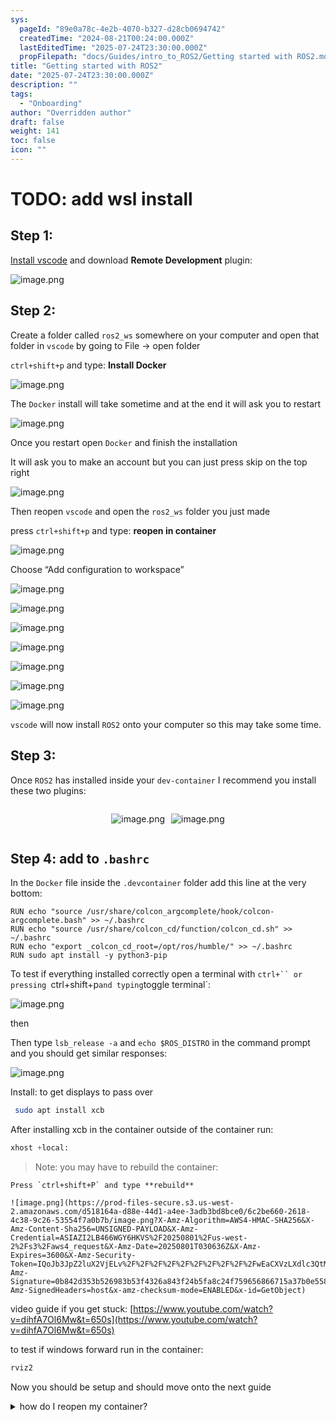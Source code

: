 ```yaml
---
sys:
  pageId: "89e0a78c-4e2b-4070-b327-d28cb0694742"
  createdTime: "2024-08-21T00:24:00.000Z"
  lastEditedTime: "2025-07-24T23:30:00.000Z"
  propFilepath: "docs/Guides/intro_to_ROS2/Getting started with ROS2.md"
title: "Getting started with ROS2"
date: "2025-07-24T23:30:00.000Z"
description: ""
tags:
  - "Onboarding"
author: "Overridden author"
draft: false
weight: 141
toc: false
icon: ""
---
```


# TODO: add wsl install

## Step 1:

[Install vscode](https://code.visualstudio.com/download) and download **Remote Development** plugin:

![image.png](https://prod-files-secure.s3.us-west-2.amazonaws.com/d518164a-d88e-44d1-a4ee-3adb3bd8bce0/efb52993-1881-4a40-b95e-6f020334f022/image.png?X-Amz-Algorithm=AWS4-HMAC-SHA256&X-Amz-Content-Sha256=UNSIGNED-PAYLOAD&X-Amz-Credential=ASIAZI2LB4665YTFCYTK%2F20250801%2Fus-west-2%2Fs3%2Faws4_request&X-Amz-Date=20250801T030626Z&X-Amz-Expires=3600&X-Amz-Security-Token=IQoJb3JpZ2luX2VjELv%2F%2F%2F%2F%2F%2F%2F%2F%2F%2FwEaCXVzLXdlc3QtMiJHMEUCIEqXfr2MfOkQgJwnBSPLjpaik7aG6WPFDcFH9nR1VVnRAiEAjzWN%2FIJWlhZ6808psI4oEXkBdtlHoTQflV9N0yEEQAwqiAQI4%2F%2F%2F%2F%2F%2F%2F%2F%2F%2F%2FARAAGgw2Mzc0MjMxODM4MDUiDIWs14hlqSHEwkRm2yrcA11F5IHYnx1%2F6iwB%2Fq%2F8LZ%2BcT1unlMPYH1QJnmV3wvfKOZZqh7z5g9TfMUnDELzD3HHFwBHKCYUXr%2FYvaDSb70HYKGVsbPeGbiJPtqBvseRXwpynFzHcDF3RpSt1rRikGFrWI%2FwOfCdH2NpoYGj4yiBJ2XHwqJCoDrwWb3gqWrnFluD%2F8tpPS9P0vy6mCjnWJ56LBDJtkrxWPNK50ygSb9EQj5iV8E5PI7Lh%2FY1xzAUDfAL3GNOqTTHyBkueamNcI4nPQCxlbyr0aRCSVIszVd5Tkm5QhRJ9ttPz8R7LeYXZ67VM%2BAT9aQpXb1ZIXyokTF79BBoYvE45eQwN%2BuH%2BPH%2BAaPQH3iD5%2F%2FRr8Ikc0OpKK9C8gZiD2z72qSfQ%2BXENkCCjWELjGGv%2FdReqeb%2Fwj6Om%2FK4GXOiQd07Gl2CHlsAEsH4RtCtIjMYZhJ%2FRKYo2iM26DNdDqsgireYAtdPKNnp9eJlSyedZjs5rfi%2BIniSDQFq7eAyfm1cJIU6O4Oj2PPhFChBS71NLtVBGCPUhELBaf7LJbYCTDyjnqhU6YCFAlsuRPh%2FX6rhKY7eY4FWvBAWPP%2FQFrZX4KgtnzXAmghsut3jpX%2BN0QqokbPoh2Ws3%2BnkO7JsyDJvmixoEMM%2FLsMQGOqUBVym9N9MmfhyRydXBj8t%2FrMxC3NqooWgFjyfnrDinLYtXify1gNS9OpYjrC5tHLaOVebjMH%2Fa8KuI5UveO2PrC7ZQngDWgT7Y8cQZRJyYwjO5AQYk7N2htzGDF35j0U6SeJu%2FjXFU727k3J99PIrEYCiAEp9ZdLcSTNH7BAFRjTE4eQFGHeAZ43Uu61B%2FYd%2BlahwSCHTlhZk%2F5MpPa%2F6UbxAUH2uD&X-Amz-Signature=eb04c6b4851cdded501fe6aba8e812ddda86ba31e911c99d2bdcf4790a581fcc&X-Amz-SignedHeaders=host&x-amz-checksum-mode=ENABLED&x-id=GetObject)

## Step 2:

Create a folder called `ros2_ws` somewhere on your computer and open that folder in `vscode` by going to File → open folder 

`ctrl+shift+p` and type: **Install Docker**

![image.png](https://prod-files-secure.s3.us-west-2.amazonaws.com/d518164a-d88e-44d1-a4ee-3adb3bd8bce0/2269dc0e-1cd5-47ff-bceb-c04ad9b2eab0/image.png?X-Amz-Algorithm=AWS4-HMAC-SHA256&X-Amz-Content-Sha256=UNSIGNED-PAYLOAD&X-Amz-Credential=ASIAZI2LB4665YTFCYTK%2F20250801%2Fus-west-2%2Fs3%2Faws4_request&X-Amz-Date=20250801T030626Z&X-Amz-Expires=3600&X-Amz-Security-Token=IQoJb3JpZ2luX2VjELv%2F%2F%2F%2F%2F%2F%2F%2F%2F%2FwEaCXVzLXdlc3QtMiJHMEUCIEqXfr2MfOkQgJwnBSPLjpaik7aG6WPFDcFH9nR1VVnRAiEAjzWN%2FIJWlhZ6808psI4oEXkBdtlHoTQflV9N0yEEQAwqiAQI4%2F%2F%2F%2F%2F%2F%2F%2F%2F%2F%2FARAAGgw2Mzc0MjMxODM4MDUiDIWs14hlqSHEwkRm2yrcA11F5IHYnx1%2F6iwB%2Fq%2F8LZ%2BcT1unlMPYH1QJnmV3wvfKOZZqh7z5g9TfMUnDELzD3HHFwBHKCYUXr%2FYvaDSb70HYKGVsbPeGbiJPtqBvseRXwpynFzHcDF3RpSt1rRikGFrWI%2FwOfCdH2NpoYGj4yiBJ2XHwqJCoDrwWb3gqWrnFluD%2F8tpPS9P0vy6mCjnWJ56LBDJtkrxWPNK50ygSb9EQj5iV8E5PI7Lh%2FY1xzAUDfAL3GNOqTTHyBkueamNcI4nPQCxlbyr0aRCSVIszVd5Tkm5QhRJ9ttPz8R7LeYXZ67VM%2BAT9aQpXb1ZIXyokTF79BBoYvE45eQwN%2BuH%2BPH%2BAaPQH3iD5%2F%2FRr8Ikc0OpKK9C8gZiD2z72qSfQ%2BXENkCCjWELjGGv%2FdReqeb%2Fwj6Om%2FK4GXOiQd07Gl2CHlsAEsH4RtCtIjMYZhJ%2FRKYo2iM26DNdDqsgireYAtdPKNnp9eJlSyedZjs5rfi%2BIniSDQFq7eAyfm1cJIU6O4Oj2PPhFChBS71NLtVBGCPUhELBaf7LJbYCTDyjnqhU6YCFAlsuRPh%2FX6rhKY7eY4FWvBAWPP%2FQFrZX4KgtnzXAmghsut3jpX%2BN0QqokbPoh2Ws3%2BnkO7JsyDJvmixoEMM%2FLsMQGOqUBVym9N9MmfhyRydXBj8t%2FrMxC3NqooWgFjyfnrDinLYtXify1gNS9OpYjrC5tHLaOVebjMH%2Fa8KuI5UveO2PrC7ZQngDWgT7Y8cQZRJyYwjO5AQYk7N2htzGDF35j0U6SeJu%2FjXFU727k3J99PIrEYCiAEp9ZdLcSTNH7BAFRjTE4eQFGHeAZ43Uu61B%2FYd%2BlahwSCHTlhZk%2F5MpPa%2F6UbxAUH2uD&X-Amz-Signature=a2e85134b92a73137c8e63bf859def3293756b93d0cec4add3576216d4e13bd6&X-Amz-SignedHeaders=host&x-amz-checksum-mode=ENABLED&x-id=GetObject)

The `Docker` install will take sometime and at the end it will ask you to restart

![image.png](https://prod-files-secure.s3.us-west-2.amazonaws.com/d518164a-d88e-44d1-a4ee-3adb3bd8bce0/ed233f78-be33-4b1f-b89c-9c346c0e961e/image.png?X-Amz-Algorithm=AWS4-HMAC-SHA256&X-Amz-Content-Sha256=UNSIGNED-PAYLOAD&X-Amz-Credential=ASIAZI2LB4665YTFCYTK%2F20250801%2Fus-west-2%2Fs3%2Faws4_request&X-Amz-Date=20250801T030626Z&X-Amz-Expires=3600&X-Amz-Security-Token=IQoJb3JpZ2luX2VjELv%2F%2F%2F%2F%2F%2F%2F%2F%2F%2FwEaCXVzLXdlc3QtMiJHMEUCIEqXfr2MfOkQgJwnBSPLjpaik7aG6WPFDcFH9nR1VVnRAiEAjzWN%2FIJWlhZ6808psI4oEXkBdtlHoTQflV9N0yEEQAwqiAQI4%2F%2F%2F%2F%2F%2F%2F%2F%2F%2F%2FARAAGgw2Mzc0MjMxODM4MDUiDIWs14hlqSHEwkRm2yrcA11F5IHYnx1%2F6iwB%2Fq%2F8LZ%2BcT1unlMPYH1QJnmV3wvfKOZZqh7z5g9TfMUnDELzD3HHFwBHKCYUXr%2FYvaDSb70HYKGVsbPeGbiJPtqBvseRXwpynFzHcDF3RpSt1rRikGFrWI%2FwOfCdH2NpoYGj4yiBJ2XHwqJCoDrwWb3gqWrnFluD%2F8tpPS9P0vy6mCjnWJ56LBDJtkrxWPNK50ygSb9EQj5iV8E5PI7Lh%2FY1xzAUDfAL3GNOqTTHyBkueamNcI4nPQCxlbyr0aRCSVIszVd5Tkm5QhRJ9ttPz8R7LeYXZ67VM%2BAT9aQpXb1ZIXyokTF79BBoYvE45eQwN%2BuH%2BPH%2BAaPQH3iD5%2F%2FRr8Ikc0OpKK9C8gZiD2z72qSfQ%2BXENkCCjWELjGGv%2FdReqeb%2Fwj6Om%2FK4GXOiQd07Gl2CHlsAEsH4RtCtIjMYZhJ%2FRKYo2iM26DNdDqsgireYAtdPKNnp9eJlSyedZjs5rfi%2BIniSDQFq7eAyfm1cJIU6O4Oj2PPhFChBS71NLtVBGCPUhELBaf7LJbYCTDyjnqhU6YCFAlsuRPh%2FX6rhKY7eY4FWvBAWPP%2FQFrZX4KgtnzXAmghsut3jpX%2BN0QqokbPoh2Ws3%2BnkO7JsyDJvmixoEMM%2FLsMQGOqUBVym9N9MmfhyRydXBj8t%2FrMxC3NqooWgFjyfnrDinLYtXify1gNS9OpYjrC5tHLaOVebjMH%2Fa8KuI5UveO2PrC7ZQngDWgT7Y8cQZRJyYwjO5AQYk7N2htzGDF35j0U6SeJu%2FjXFU727k3J99PIrEYCiAEp9ZdLcSTNH7BAFRjTE4eQFGHeAZ43Uu61B%2FYd%2BlahwSCHTlhZk%2F5MpPa%2F6UbxAUH2uD&X-Amz-Signature=377984e3cdffe2a23452f293bf0e7f4619268f7f653cb098b0b030be1d227e9f&X-Amz-SignedHeaders=host&x-amz-checksum-mode=ENABLED&x-id=GetObject)

Once you restart open `Docker` and finish the installation

It will ask you to make an account but you can just press skip on the top right

![image.png](https://prod-files-secure.s3.us-west-2.amazonaws.com/d518164a-d88e-44d1-a4ee-3adb3bd8bce0/21010ad9-1659-4fd9-9f59-9932a09b2a3d/image.png?X-Amz-Algorithm=AWS4-HMAC-SHA256&X-Amz-Content-Sha256=UNSIGNED-PAYLOAD&X-Amz-Credential=ASIAZI2LB4665YTFCYTK%2F20250801%2Fus-west-2%2Fs3%2Faws4_request&X-Amz-Date=20250801T030626Z&X-Amz-Expires=3600&X-Amz-Security-Token=IQoJb3JpZ2luX2VjELv%2F%2F%2F%2F%2F%2F%2F%2F%2F%2FwEaCXVzLXdlc3QtMiJHMEUCIEqXfr2MfOkQgJwnBSPLjpaik7aG6WPFDcFH9nR1VVnRAiEAjzWN%2FIJWlhZ6808psI4oEXkBdtlHoTQflV9N0yEEQAwqiAQI4%2F%2F%2F%2F%2F%2F%2F%2F%2F%2F%2FARAAGgw2Mzc0MjMxODM4MDUiDIWs14hlqSHEwkRm2yrcA11F5IHYnx1%2F6iwB%2Fq%2F8LZ%2BcT1unlMPYH1QJnmV3wvfKOZZqh7z5g9TfMUnDELzD3HHFwBHKCYUXr%2FYvaDSb70HYKGVsbPeGbiJPtqBvseRXwpynFzHcDF3RpSt1rRikGFrWI%2FwOfCdH2NpoYGj4yiBJ2XHwqJCoDrwWb3gqWrnFluD%2F8tpPS9P0vy6mCjnWJ56LBDJtkrxWPNK50ygSb9EQj5iV8E5PI7Lh%2FY1xzAUDfAL3GNOqTTHyBkueamNcI4nPQCxlbyr0aRCSVIszVd5Tkm5QhRJ9ttPz8R7LeYXZ67VM%2BAT9aQpXb1ZIXyokTF79BBoYvE45eQwN%2BuH%2BPH%2BAaPQH3iD5%2F%2FRr8Ikc0OpKK9C8gZiD2z72qSfQ%2BXENkCCjWELjGGv%2FdReqeb%2Fwj6Om%2FK4GXOiQd07Gl2CHlsAEsH4RtCtIjMYZhJ%2FRKYo2iM26DNdDqsgireYAtdPKNnp9eJlSyedZjs5rfi%2BIniSDQFq7eAyfm1cJIU6O4Oj2PPhFChBS71NLtVBGCPUhELBaf7LJbYCTDyjnqhU6YCFAlsuRPh%2FX6rhKY7eY4FWvBAWPP%2FQFrZX4KgtnzXAmghsut3jpX%2BN0QqokbPoh2Ws3%2BnkO7JsyDJvmixoEMM%2FLsMQGOqUBVym9N9MmfhyRydXBj8t%2FrMxC3NqooWgFjyfnrDinLYtXify1gNS9OpYjrC5tHLaOVebjMH%2Fa8KuI5UveO2PrC7ZQngDWgT7Y8cQZRJyYwjO5AQYk7N2htzGDF35j0U6SeJu%2FjXFU727k3J99PIrEYCiAEp9ZdLcSTNH7BAFRjTE4eQFGHeAZ43Uu61B%2FYd%2BlahwSCHTlhZk%2F5MpPa%2F6UbxAUH2uD&X-Amz-Signature=41b08118454ae434ea504aa171ecc9a0be1eb76603c7a327cfad6aee3aed0b56&X-Amz-SignedHeaders=host&x-amz-checksum-mode=ENABLED&x-id=GetObject)

Then reopen `vscode` and open the `ros2_ws` folder you just made

press `ctrl+shift+p` and type: **reopen in container**

![image.png](https://prod-files-secure.s3.us-west-2.amazonaws.com/d518164a-d88e-44d1-a4ee-3adb3bd8bce0/4e93b8c2-41ad-488c-8095-c74205196118/image.png?X-Amz-Algorithm=AWS4-HMAC-SHA256&X-Amz-Content-Sha256=UNSIGNED-PAYLOAD&X-Amz-Credential=ASIAZI2LB4665YTFCYTK%2F20250801%2Fus-west-2%2Fs3%2Faws4_request&X-Amz-Date=20250801T030626Z&X-Amz-Expires=3600&X-Amz-Security-Token=IQoJb3JpZ2luX2VjELv%2F%2F%2F%2F%2F%2F%2F%2F%2F%2FwEaCXVzLXdlc3QtMiJHMEUCIEqXfr2MfOkQgJwnBSPLjpaik7aG6WPFDcFH9nR1VVnRAiEAjzWN%2FIJWlhZ6808psI4oEXkBdtlHoTQflV9N0yEEQAwqiAQI4%2F%2F%2F%2F%2F%2F%2F%2F%2F%2F%2FARAAGgw2Mzc0MjMxODM4MDUiDIWs14hlqSHEwkRm2yrcA11F5IHYnx1%2F6iwB%2Fq%2F8LZ%2BcT1unlMPYH1QJnmV3wvfKOZZqh7z5g9TfMUnDELzD3HHFwBHKCYUXr%2FYvaDSb70HYKGVsbPeGbiJPtqBvseRXwpynFzHcDF3RpSt1rRikGFrWI%2FwOfCdH2NpoYGj4yiBJ2XHwqJCoDrwWb3gqWrnFluD%2F8tpPS9P0vy6mCjnWJ56LBDJtkrxWPNK50ygSb9EQj5iV8E5PI7Lh%2FY1xzAUDfAL3GNOqTTHyBkueamNcI4nPQCxlbyr0aRCSVIszVd5Tkm5QhRJ9ttPz8R7LeYXZ67VM%2BAT9aQpXb1ZIXyokTF79BBoYvE45eQwN%2BuH%2BPH%2BAaPQH3iD5%2F%2FRr8Ikc0OpKK9C8gZiD2z72qSfQ%2BXENkCCjWELjGGv%2FdReqeb%2Fwj6Om%2FK4GXOiQd07Gl2CHlsAEsH4RtCtIjMYZhJ%2FRKYo2iM26DNdDqsgireYAtdPKNnp9eJlSyedZjs5rfi%2BIniSDQFq7eAyfm1cJIU6O4Oj2PPhFChBS71NLtVBGCPUhELBaf7LJbYCTDyjnqhU6YCFAlsuRPh%2FX6rhKY7eY4FWvBAWPP%2FQFrZX4KgtnzXAmghsut3jpX%2BN0QqokbPoh2Ws3%2BnkO7JsyDJvmixoEMM%2FLsMQGOqUBVym9N9MmfhyRydXBj8t%2FrMxC3NqooWgFjyfnrDinLYtXify1gNS9OpYjrC5tHLaOVebjMH%2Fa8KuI5UveO2PrC7ZQngDWgT7Y8cQZRJyYwjO5AQYk7N2htzGDF35j0U6SeJu%2FjXFU727k3J99PIrEYCiAEp9ZdLcSTNH7BAFRjTE4eQFGHeAZ43Uu61B%2FYd%2BlahwSCHTlhZk%2F5MpPa%2F6UbxAUH2uD&X-Amz-Signature=35fc806647f81b6255150775149f314ff39253f905a501c10181ac443fd22254&X-Amz-SignedHeaders=host&x-amz-checksum-mode=ENABLED&x-id=GetObject)

Choose “Add configuration to workspace”

![image.png](https://prod-files-secure.s3.us-west-2.amazonaws.com/d518164a-d88e-44d1-a4ee-3adb3bd8bce0/9560b282-5060-4989-ba37-97e7b2c22476/image.png?X-Amz-Algorithm=AWS4-HMAC-SHA256&X-Amz-Content-Sha256=UNSIGNED-PAYLOAD&X-Amz-Credential=ASIAZI2LB4665YTFCYTK%2F20250801%2Fus-west-2%2Fs3%2Faws4_request&X-Amz-Date=20250801T030626Z&X-Amz-Expires=3600&X-Amz-Security-Token=IQoJb3JpZ2luX2VjELv%2F%2F%2F%2F%2F%2F%2F%2F%2F%2FwEaCXVzLXdlc3QtMiJHMEUCIEqXfr2MfOkQgJwnBSPLjpaik7aG6WPFDcFH9nR1VVnRAiEAjzWN%2FIJWlhZ6808psI4oEXkBdtlHoTQflV9N0yEEQAwqiAQI4%2F%2F%2F%2F%2F%2F%2F%2F%2F%2F%2FARAAGgw2Mzc0MjMxODM4MDUiDIWs14hlqSHEwkRm2yrcA11F5IHYnx1%2F6iwB%2Fq%2F8LZ%2BcT1unlMPYH1QJnmV3wvfKOZZqh7z5g9TfMUnDELzD3HHFwBHKCYUXr%2FYvaDSb70HYKGVsbPeGbiJPtqBvseRXwpynFzHcDF3RpSt1rRikGFrWI%2FwOfCdH2NpoYGj4yiBJ2XHwqJCoDrwWb3gqWrnFluD%2F8tpPS9P0vy6mCjnWJ56LBDJtkrxWPNK50ygSb9EQj5iV8E5PI7Lh%2FY1xzAUDfAL3GNOqTTHyBkueamNcI4nPQCxlbyr0aRCSVIszVd5Tkm5QhRJ9ttPz8R7LeYXZ67VM%2BAT9aQpXb1ZIXyokTF79BBoYvE45eQwN%2BuH%2BPH%2BAaPQH3iD5%2F%2FRr8Ikc0OpKK9C8gZiD2z72qSfQ%2BXENkCCjWELjGGv%2FdReqeb%2Fwj6Om%2FK4GXOiQd07Gl2CHlsAEsH4RtCtIjMYZhJ%2FRKYo2iM26DNdDqsgireYAtdPKNnp9eJlSyedZjs5rfi%2BIniSDQFq7eAyfm1cJIU6O4Oj2PPhFChBS71NLtVBGCPUhELBaf7LJbYCTDyjnqhU6YCFAlsuRPh%2FX6rhKY7eY4FWvBAWPP%2FQFrZX4KgtnzXAmghsut3jpX%2BN0QqokbPoh2Ws3%2BnkO7JsyDJvmixoEMM%2FLsMQGOqUBVym9N9MmfhyRydXBj8t%2FrMxC3NqooWgFjyfnrDinLYtXify1gNS9OpYjrC5tHLaOVebjMH%2Fa8KuI5UveO2PrC7ZQngDWgT7Y8cQZRJyYwjO5AQYk7N2htzGDF35j0U6SeJu%2FjXFU727k3J99PIrEYCiAEp9ZdLcSTNH7BAFRjTE4eQFGHeAZ43Uu61B%2FYd%2BlahwSCHTlhZk%2F5MpPa%2F6UbxAUH2uD&X-Amz-Signature=43607879c1468108ff67266b0848cc85289b4869ba1a5eb8e56234e567997585&X-Amz-SignedHeaders=host&x-amz-checksum-mode=ENABLED&x-id=GetObject)

![image.png](https://prod-files-secure.s3.us-west-2.amazonaws.com/d518164a-d88e-44d1-a4ee-3adb3bd8bce0/2ee63f81-886b-48e8-a553-dc6e5eac99e4/image.png?X-Amz-Algorithm=AWS4-HMAC-SHA256&X-Amz-Content-Sha256=UNSIGNED-PAYLOAD&X-Amz-Credential=ASIAZI2LB4665YTFCYTK%2F20250801%2Fus-west-2%2Fs3%2Faws4_request&X-Amz-Date=20250801T030626Z&X-Amz-Expires=3600&X-Amz-Security-Token=IQoJb3JpZ2luX2VjELv%2F%2F%2F%2F%2F%2F%2F%2F%2F%2FwEaCXVzLXdlc3QtMiJHMEUCIEqXfr2MfOkQgJwnBSPLjpaik7aG6WPFDcFH9nR1VVnRAiEAjzWN%2FIJWlhZ6808psI4oEXkBdtlHoTQflV9N0yEEQAwqiAQI4%2F%2F%2F%2F%2F%2F%2F%2F%2F%2F%2FARAAGgw2Mzc0MjMxODM4MDUiDIWs14hlqSHEwkRm2yrcA11F5IHYnx1%2F6iwB%2Fq%2F8LZ%2BcT1unlMPYH1QJnmV3wvfKOZZqh7z5g9TfMUnDELzD3HHFwBHKCYUXr%2FYvaDSb70HYKGVsbPeGbiJPtqBvseRXwpynFzHcDF3RpSt1rRikGFrWI%2FwOfCdH2NpoYGj4yiBJ2XHwqJCoDrwWb3gqWrnFluD%2F8tpPS9P0vy6mCjnWJ56LBDJtkrxWPNK50ygSb9EQj5iV8E5PI7Lh%2FY1xzAUDfAL3GNOqTTHyBkueamNcI4nPQCxlbyr0aRCSVIszVd5Tkm5QhRJ9ttPz8R7LeYXZ67VM%2BAT9aQpXb1ZIXyokTF79BBoYvE45eQwN%2BuH%2BPH%2BAaPQH3iD5%2F%2FRr8Ikc0OpKK9C8gZiD2z72qSfQ%2BXENkCCjWELjGGv%2FdReqeb%2Fwj6Om%2FK4GXOiQd07Gl2CHlsAEsH4RtCtIjMYZhJ%2FRKYo2iM26DNdDqsgireYAtdPKNnp9eJlSyedZjs5rfi%2BIniSDQFq7eAyfm1cJIU6O4Oj2PPhFChBS71NLtVBGCPUhELBaf7LJbYCTDyjnqhU6YCFAlsuRPh%2FX6rhKY7eY4FWvBAWPP%2FQFrZX4KgtnzXAmghsut3jpX%2BN0QqokbPoh2Ws3%2BnkO7JsyDJvmixoEMM%2FLsMQGOqUBVym9N9MmfhyRydXBj8t%2FrMxC3NqooWgFjyfnrDinLYtXify1gNS9OpYjrC5tHLaOVebjMH%2Fa8KuI5UveO2PrC7ZQngDWgT7Y8cQZRJyYwjO5AQYk7N2htzGDF35j0U6SeJu%2FjXFU727k3J99PIrEYCiAEp9ZdLcSTNH7BAFRjTE4eQFGHeAZ43Uu61B%2FYd%2BlahwSCHTlhZk%2F5MpPa%2F6UbxAUH2uD&X-Amz-Signature=af723622b8eda1002cf612a597a6edc49849ba92097f9ad3a65782aa67436e4b&X-Amz-SignedHeaders=host&x-amz-checksum-mode=ENABLED&x-id=GetObject)

![image.png](https://prod-files-secure.s3.us-west-2.amazonaws.com/d518164a-d88e-44d1-a4ee-3adb3bd8bce0/e0fd626c-c8b6-4b2c-95d1-fa4c26514504/image.png?X-Amz-Algorithm=AWS4-HMAC-SHA256&X-Amz-Content-Sha256=UNSIGNED-PAYLOAD&X-Amz-Credential=ASIAZI2LB4665YTFCYTK%2F20250801%2Fus-west-2%2Fs3%2Faws4_request&X-Amz-Date=20250801T030626Z&X-Amz-Expires=3600&X-Amz-Security-Token=IQoJb3JpZ2luX2VjELv%2F%2F%2F%2F%2F%2F%2F%2F%2F%2FwEaCXVzLXdlc3QtMiJHMEUCIEqXfr2MfOkQgJwnBSPLjpaik7aG6WPFDcFH9nR1VVnRAiEAjzWN%2FIJWlhZ6808psI4oEXkBdtlHoTQflV9N0yEEQAwqiAQI4%2F%2F%2F%2F%2F%2F%2F%2F%2F%2F%2FARAAGgw2Mzc0MjMxODM4MDUiDIWs14hlqSHEwkRm2yrcA11F5IHYnx1%2F6iwB%2Fq%2F8LZ%2BcT1unlMPYH1QJnmV3wvfKOZZqh7z5g9TfMUnDELzD3HHFwBHKCYUXr%2FYvaDSb70HYKGVsbPeGbiJPtqBvseRXwpynFzHcDF3RpSt1rRikGFrWI%2FwOfCdH2NpoYGj4yiBJ2XHwqJCoDrwWb3gqWrnFluD%2F8tpPS9P0vy6mCjnWJ56LBDJtkrxWPNK50ygSb9EQj5iV8E5PI7Lh%2FY1xzAUDfAL3GNOqTTHyBkueamNcI4nPQCxlbyr0aRCSVIszVd5Tkm5QhRJ9ttPz8R7LeYXZ67VM%2BAT9aQpXb1ZIXyokTF79BBoYvE45eQwN%2BuH%2BPH%2BAaPQH3iD5%2F%2FRr8Ikc0OpKK9C8gZiD2z72qSfQ%2BXENkCCjWELjGGv%2FdReqeb%2Fwj6Om%2FK4GXOiQd07Gl2CHlsAEsH4RtCtIjMYZhJ%2FRKYo2iM26DNdDqsgireYAtdPKNnp9eJlSyedZjs5rfi%2BIniSDQFq7eAyfm1cJIU6O4Oj2PPhFChBS71NLtVBGCPUhELBaf7LJbYCTDyjnqhU6YCFAlsuRPh%2FX6rhKY7eY4FWvBAWPP%2FQFrZX4KgtnzXAmghsut3jpX%2BN0QqokbPoh2Ws3%2BnkO7JsyDJvmixoEMM%2FLsMQGOqUBVym9N9MmfhyRydXBj8t%2FrMxC3NqooWgFjyfnrDinLYtXify1gNS9OpYjrC5tHLaOVebjMH%2Fa8KuI5UveO2PrC7ZQngDWgT7Y8cQZRJyYwjO5AQYk7N2htzGDF35j0U6SeJu%2FjXFU727k3J99PIrEYCiAEp9ZdLcSTNH7BAFRjTE4eQFGHeAZ43Uu61B%2FYd%2BlahwSCHTlhZk%2F5MpPa%2F6UbxAUH2uD&X-Amz-Signature=d1b8b1c77b7acbaf8e1080c4552a69229455d4552657aa6c4a487565e8e195c5&X-Amz-SignedHeaders=host&x-amz-checksum-mode=ENABLED&x-id=GetObject)

![image.png](https://prod-files-secure.s3.us-west-2.amazonaws.com/d518164a-d88e-44d1-a4ee-3adb3bd8bce0/a2e13f50-d2ab-4719-a4c2-7ced634bfc9d/image.png?X-Amz-Algorithm=AWS4-HMAC-SHA256&X-Amz-Content-Sha256=UNSIGNED-PAYLOAD&X-Amz-Credential=ASIAZI2LB4665YTFCYTK%2F20250801%2Fus-west-2%2Fs3%2Faws4_request&X-Amz-Date=20250801T030626Z&X-Amz-Expires=3600&X-Amz-Security-Token=IQoJb3JpZ2luX2VjELv%2F%2F%2F%2F%2F%2F%2F%2F%2F%2FwEaCXVzLXdlc3QtMiJHMEUCIEqXfr2MfOkQgJwnBSPLjpaik7aG6WPFDcFH9nR1VVnRAiEAjzWN%2FIJWlhZ6808psI4oEXkBdtlHoTQflV9N0yEEQAwqiAQI4%2F%2F%2F%2F%2F%2F%2F%2F%2F%2F%2FARAAGgw2Mzc0MjMxODM4MDUiDIWs14hlqSHEwkRm2yrcA11F5IHYnx1%2F6iwB%2Fq%2F8LZ%2BcT1unlMPYH1QJnmV3wvfKOZZqh7z5g9TfMUnDELzD3HHFwBHKCYUXr%2FYvaDSb70HYKGVsbPeGbiJPtqBvseRXwpynFzHcDF3RpSt1rRikGFrWI%2FwOfCdH2NpoYGj4yiBJ2XHwqJCoDrwWb3gqWrnFluD%2F8tpPS9P0vy6mCjnWJ56LBDJtkrxWPNK50ygSb9EQj5iV8E5PI7Lh%2FY1xzAUDfAL3GNOqTTHyBkueamNcI4nPQCxlbyr0aRCSVIszVd5Tkm5QhRJ9ttPz8R7LeYXZ67VM%2BAT9aQpXb1ZIXyokTF79BBoYvE45eQwN%2BuH%2BPH%2BAaPQH3iD5%2F%2FRr8Ikc0OpKK9C8gZiD2z72qSfQ%2BXENkCCjWELjGGv%2FdReqeb%2Fwj6Om%2FK4GXOiQd07Gl2CHlsAEsH4RtCtIjMYZhJ%2FRKYo2iM26DNdDqsgireYAtdPKNnp9eJlSyedZjs5rfi%2BIniSDQFq7eAyfm1cJIU6O4Oj2PPhFChBS71NLtVBGCPUhELBaf7LJbYCTDyjnqhU6YCFAlsuRPh%2FX6rhKY7eY4FWvBAWPP%2FQFrZX4KgtnzXAmghsut3jpX%2BN0QqokbPoh2Ws3%2BnkO7JsyDJvmixoEMM%2FLsMQGOqUBVym9N9MmfhyRydXBj8t%2FrMxC3NqooWgFjyfnrDinLYtXify1gNS9OpYjrC5tHLaOVebjMH%2Fa8KuI5UveO2PrC7ZQngDWgT7Y8cQZRJyYwjO5AQYk7N2htzGDF35j0U6SeJu%2FjXFU727k3J99PIrEYCiAEp9ZdLcSTNH7BAFRjTE4eQFGHeAZ43Uu61B%2FYd%2BlahwSCHTlhZk%2F5MpPa%2F6UbxAUH2uD&X-Amz-Signature=100763ddee792909b28c844cd2a772d2f1052902361788406d3794fc5ffd02c0&X-Amz-SignedHeaders=host&x-amz-checksum-mode=ENABLED&x-id=GetObject)

![image.png](https://prod-files-secure.s3.us-west-2.amazonaws.com/d518164a-d88e-44d1-a4ee-3adb3bd8bce0/6cc478ad-aaba-4bf7-9fcc-403277ab896c/image.png?X-Amz-Algorithm=AWS4-HMAC-SHA256&X-Amz-Content-Sha256=UNSIGNED-PAYLOAD&X-Amz-Credential=ASIAZI2LB4665YTFCYTK%2F20250801%2Fus-west-2%2Fs3%2Faws4_request&X-Amz-Date=20250801T030626Z&X-Amz-Expires=3600&X-Amz-Security-Token=IQoJb3JpZ2luX2VjELv%2F%2F%2F%2F%2F%2F%2F%2F%2F%2FwEaCXVzLXdlc3QtMiJHMEUCIEqXfr2MfOkQgJwnBSPLjpaik7aG6WPFDcFH9nR1VVnRAiEAjzWN%2FIJWlhZ6808psI4oEXkBdtlHoTQflV9N0yEEQAwqiAQI4%2F%2F%2F%2F%2F%2F%2F%2F%2F%2F%2FARAAGgw2Mzc0MjMxODM4MDUiDIWs14hlqSHEwkRm2yrcA11F5IHYnx1%2F6iwB%2Fq%2F8LZ%2BcT1unlMPYH1QJnmV3wvfKOZZqh7z5g9TfMUnDELzD3HHFwBHKCYUXr%2FYvaDSb70HYKGVsbPeGbiJPtqBvseRXwpynFzHcDF3RpSt1rRikGFrWI%2FwOfCdH2NpoYGj4yiBJ2XHwqJCoDrwWb3gqWrnFluD%2F8tpPS9P0vy6mCjnWJ56LBDJtkrxWPNK50ygSb9EQj5iV8E5PI7Lh%2FY1xzAUDfAL3GNOqTTHyBkueamNcI4nPQCxlbyr0aRCSVIszVd5Tkm5QhRJ9ttPz8R7LeYXZ67VM%2BAT9aQpXb1ZIXyokTF79BBoYvE45eQwN%2BuH%2BPH%2BAaPQH3iD5%2F%2FRr8Ikc0OpKK9C8gZiD2z72qSfQ%2BXENkCCjWELjGGv%2FdReqeb%2Fwj6Om%2FK4GXOiQd07Gl2CHlsAEsH4RtCtIjMYZhJ%2FRKYo2iM26DNdDqsgireYAtdPKNnp9eJlSyedZjs5rfi%2BIniSDQFq7eAyfm1cJIU6O4Oj2PPhFChBS71NLtVBGCPUhELBaf7LJbYCTDyjnqhU6YCFAlsuRPh%2FX6rhKY7eY4FWvBAWPP%2FQFrZX4KgtnzXAmghsut3jpX%2BN0QqokbPoh2Ws3%2BnkO7JsyDJvmixoEMM%2FLsMQGOqUBVym9N9MmfhyRydXBj8t%2FrMxC3NqooWgFjyfnrDinLYtXify1gNS9OpYjrC5tHLaOVebjMH%2Fa8KuI5UveO2PrC7ZQngDWgT7Y8cQZRJyYwjO5AQYk7N2htzGDF35j0U6SeJu%2FjXFU727k3J99PIrEYCiAEp9ZdLcSTNH7BAFRjTE4eQFGHeAZ43Uu61B%2FYd%2BlahwSCHTlhZk%2F5MpPa%2F6UbxAUH2uD&X-Amz-Signature=f46ed90f458f1195bb3929b3f50632773f0fb37a1f325491ddd765f17a36de31&X-Amz-SignedHeaders=host&x-amz-checksum-mode=ENABLED&x-id=GetObject)

![image.png](https://prod-files-secure.s3.us-west-2.amazonaws.com/d518164a-d88e-44d1-a4ee-3adb3bd8bce0/53255b28-f75e-430f-b9e3-c0ac8577e42b/image.png?X-Amz-Algorithm=AWS4-HMAC-SHA256&X-Amz-Content-Sha256=UNSIGNED-PAYLOAD&X-Amz-Credential=ASIAZI2LB4665YTFCYTK%2F20250801%2Fus-west-2%2Fs3%2Faws4_request&X-Amz-Date=20250801T030626Z&X-Amz-Expires=3600&X-Amz-Security-Token=IQoJb3JpZ2luX2VjELv%2F%2F%2F%2F%2F%2F%2F%2F%2F%2FwEaCXVzLXdlc3QtMiJHMEUCIEqXfr2MfOkQgJwnBSPLjpaik7aG6WPFDcFH9nR1VVnRAiEAjzWN%2FIJWlhZ6808psI4oEXkBdtlHoTQflV9N0yEEQAwqiAQI4%2F%2F%2F%2F%2F%2F%2F%2F%2F%2F%2FARAAGgw2Mzc0MjMxODM4MDUiDIWs14hlqSHEwkRm2yrcA11F5IHYnx1%2F6iwB%2Fq%2F8LZ%2BcT1unlMPYH1QJnmV3wvfKOZZqh7z5g9TfMUnDELzD3HHFwBHKCYUXr%2FYvaDSb70HYKGVsbPeGbiJPtqBvseRXwpynFzHcDF3RpSt1rRikGFrWI%2FwOfCdH2NpoYGj4yiBJ2XHwqJCoDrwWb3gqWrnFluD%2F8tpPS9P0vy6mCjnWJ56LBDJtkrxWPNK50ygSb9EQj5iV8E5PI7Lh%2FY1xzAUDfAL3GNOqTTHyBkueamNcI4nPQCxlbyr0aRCSVIszVd5Tkm5QhRJ9ttPz8R7LeYXZ67VM%2BAT9aQpXb1ZIXyokTF79BBoYvE45eQwN%2BuH%2BPH%2BAaPQH3iD5%2F%2FRr8Ikc0OpKK9C8gZiD2z72qSfQ%2BXENkCCjWELjGGv%2FdReqeb%2Fwj6Om%2FK4GXOiQd07Gl2CHlsAEsH4RtCtIjMYZhJ%2FRKYo2iM26DNdDqsgireYAtdPKNnp9eJlSyedZjs5rfi%2BIniSDQFq7eAyfm1cJIU6O4Oj2PPhFChBS71NLtVBGCPUhELBaf7LJbYCTDyjnqhU6YCFAlsuRPh%2FX6rhKY7eY4FWvBAWPP%2FQFrZX4KgtnzXAmghsut3jpX%2BN0QqokbPoh2Ws3%2BnkO7JsyDJvmixoEMM%2FLsMQGOqUBVym9N9MmfhyRydXBj8t%2FrMxC3NqooWgFjyfnrDinLYtXify1gNS9OpYjrC5tHLaOVebjMH%2Fa8KuI5UveO2PrC7ZQngDWgT7Y8cQZRJyYwjO5AQYk7N2htzGDF35j0U6SeJu%2FjXFU727k3J99PIrEYCiAEp9ZdLcSTNH7BAFRjTE4eQFGHeAZ43Uu61B%2FYd%2BlahwSCHTlhZk%2F5MpPa%2F6UbxAUH2uD&X-Amz-Signature=075d7711578d981c9526cc7452ff8bf05e2d9e6bf80d012c013e7ab01dc41426&X-Amz-SignedHeaders=host&x-amz-checksum-mode=ENABLED&x-id=GetObject)

![image.png](https://prod-files-secure.s3.us-west-2.amazonaws.com/d518164a-d88e-44d1-a4ee-3adb3bd8bce0/7c562767-5af9-4ffb-97d1-327bcdf4ee00/image.png?X-Amz-Algorithm=AWS4-HMAC-SHA256&X-Amz-Content-Sha256=UNSIGNED-PAYLOAD&X-Amz-Credential=ASIAZI2LB4665YTFCYTK%2F20250801%2Fus-west-2%2Fs3%2Faws4_request&X-Amz-Date=20250801T030626Z&X-Amz-Expires=3600&X-Amz-Security-Token=IQoJb3JpZ2luX2VjELv%2F%2F%2F%2F%2F%2F%2F%2F%2F%2FwEaCXVzLXdlc3QtMiJHMEUCIEqXfr2MfOkQgJwnBSPLjpaik7aG6WPFDcFH9nR1VVnRAiEAjzWN%2FIJWlhZ6808psI4oEXkBdtlHoTQflV9N0yEEQAwqiAQI4%2F%2F%2F%2F%2F%2F%2F%2F%2F%2F%2FARAAGgw2Mzc0MjMxODM4MDUiDIWs14hlqSHEwkRm2yrcA11F5IHYnx1%2F6iwB%2Fq%2F8LZ%2BcT1unlMPYH1QJnmV3wvfKOZZqh7z5g9TfMUnDELzD3HHFwBHKCYUXr%2FYvaDSb70HYKGVsbPeGbiJPtqBvseRXwpynFzHcDF3RpSt1rRikGFrWI%2FwOfCdH2NpoYGj4yiBJ2XHwqJCoDrwWb3gqWrnFluD%2F8tpPS9P0vy6mCjnWJ56LBDJtkrxWPNK50ygSb9EQj5iV8E5PI7Lh%2FY1xzAUDfAL3GNOqTTHyBkueamNcI4nPQCxlbyr0aRCSVIszVd5Tkm5QhRJ9ttPz8R7LeYXZ67VM%2BAT9aQpXb1ZIXyokTF79BBoYvE45eQwN%2BuH%2BPH%2BAaPQH3iD5%2F%2FRr8Ikc0OpKK9C8gZiD2z72qSfQ%2BXENkCCjWELjGGv%2FdReqeb%2Fwj6Om%2FK4GXOiQd07Gl2CHlsAEsH4RtCtIjMYZhJ%2FRKYo2iM26DNdDqsgireYAtdPKNnp9eJlSyedZjs5rfi%2BIniSDQFq7eAyfm1cJIU6O4Oj2PPhFChBS71NLtVBGCPUhELBaf7LJbYCTDyjnqhU6YCFAlsuRPh%2FX6rhKY7eY4FWvBAWPP%2FQFrZX4KgtnzXAmghsut3jpX%2BN0QqokbPoh2Ws3%2BnkO7JsyDJvmixoEMM%2FLsMQGOqUBVym9N9MmfhyRydXBj8t%2FrMxC3NqooWgFjyfnrDinLYtXify1gNS9OpYjrC5tHLaOVebjMH%2Fa8KuI5UveO2PrC7ZQngDWgT7Y8cQZRJyYwjO5AQYk7N2htzGDF35j0U6SeJu%2FjXFU727k3J99PIrEYCiAEp9ZdLcSTNH7BAFRjTE4eQFGHeAZ43Uu61B%2FYd%2BlahwSCHTlhZk%2F5MpPa%2F6UbxAUH2uD&X-Amz-Signature=8ff6dd33d247a213c6e2e97335234b01eefeabaed05309aba8f0751baf287baf&X-Amz-SignedHeaders=host&x-amz-checksum-mode=ENABLED&x-id=GetObject)

`vscode` will now install `ROS2` onto your computer so this may take some time.

## Step 3:

Once `ROS2` has installed inside your `dev-container` I recommend you install these two plugins:

<div style="display: flex;flex-direction: row; column-gap:10px; max-width: 630px;justify-content: center;">
<div>

![image.png](https://prod-files-secure.s3.us-west-2.amazonaws.com/d518164a-d88e-44d1-a4ee-3adb3bd8bce0/3fc3d550-5a54-4ba1-ba6b-faa01cdb7369/image.png?X-Amz-Algorithm=AWS4-HMAC-SHA256&X-Amz-Content-Sha256=UNSIGNED-PAYLOAD&X-Amz-Credential=ASIAZI2LB466YVZ2JN7S%2F20250801%2Fus-west-2%2Fs3%2Faws4_request&X-Amz-Date=20250801T030636Z&X-Amz-Expires=3600&X-Amz-Security-Token=IQoJb3JpZ2luX2VjELv%2F%2F%2F%2F%2F%2F%2F%2F%2F%2FwEaCXVzLXdlc3QtMiJGMEQCIED6zo7Wy14frafXL51r4qSrd9w5YSSq%2Fv4cLjkAhUfoAiBy25LIlMXu5gT3eFtKUb47BiMxy10TJrgXW0cX3wuRziqIBAjk%2F%2F%2F%2F%2F%2F%2F%2F%2F%2F8BEAAaDDYzNzQyMzE4MzgwNSIMeUD8jrSVnLu9%2F0CIKtwDfengitj%2F8sU%2BPPy%2BYwHzr1nnAjxN%2ByMM61JbdJ9OLSUKgY7dxRCHRz%2FeL99h1%2B8BJr2JUsdUgDp0DZ8QujEX9vCP8UFUO6nmRP58qc0cqXtqq%2B7UjKHmv5JBL7W2YexqLtKxWiBWywY6v%2BUZEkMMqTDiU%2BUcaCuBZmkFGGgHFKPRKezepOg6ifhoOebERZupd2dAd8GOlv3%2B638H3RhYjO3raq1QsgM6dqZBCMlw2nlu5pnPecRUnCLxnKaYZaQHT8q0HcxLLZK7jtcyVboh4%2FZDvcY4evPhh2JC5PSGQmtSGprPsitOmc9jZqK3MtxW0VOF2YV%2BRlX1CvnDvdiaJ7mDUDH1kel2WE%2FQgIOzczyz%2FzSth5ZnxdY%2Fyzom3azFmBQ58gacdNiHZ1%2FJ2tnsFBCOMU1SIszh89NIKWHaNiF56dOTdlkyHavXFeGDi46u81bDtJjQ%2BLrws4kqihQivApPFQ%2Fpf9SUpm%2BdzN9CpvX5h%2BCyFulFgHcY0HKARXPbx%2FQc2rdyks8lzIJ4U8E0OWw3M1CMbgdqVXUXZkZF%2Br6fbrrRj4zTw2hRwrdUdr%2B3ZrBq86kABBMNt5ZTByZboTVJa5ZctHCLMbG1Hmz%2FAUSChAvFgIsizG8qG2Yw68uwxAY6pgEpadnQmsY22ufkEFaEdOhmqT3XjnlKj3vyvXuqruZcBhGxNuXg9w60T739vdxzlC7QY%2FvvbTLaOW6vbfBzTeHwPebWg8ZMv9RxfL2BBwRbfSTYw79V4JvxHwXkdoGUXCE0%2FPcbi60aUHn%2BAzNBr58dfyqWYffHV6sn3CoMYL9XGRHVAFG%2BP%2B3TD3Y%2BEgilXf2J20kTBAZQqSsKwOrAuUQcz0t%2BB31v&X-Amz-Signature=08d2557d6d015920fe619e33a75869031ba17bb0da7d64e82d60a7d0827f8c84&X-Amz-SignedHeaders=host&x-amz-checksum-mode=ENABLED&x-id=GetObject)

</div>
<div>

![image.png](https://prod-files-secure.s3.us-west-2.amazonaws.com/d518164a-d88e-44d1-a4ee-3adb3bd8bce0/d994cc66-13c2-4093-a5a3-f84cf4601a82/image.png?X-Amz-Algorithm=AWS4-HMAC-SHA256&X-Amz-Content-Sha256=UNSIGNED-PAYLOAD&X-Amz-Credential=ASIAZI2LB466YZBZY635%2F20250801%2Fus-west-2%2Fs3%2Faws4_request&X-Amz-Date=20250801T030636Z&X-Amz-Expires=3600&X-Amz-Security-Token=IQoJb3JpZ2luX2VjELv%2F%2F%2F%2F%2F%2F%2F%2F%2F%2FwEaCXVzLXdlc3QtMiJIMEYCIQDeZPPCCOlmaneeFL5Wp2tkaFC7wE4C76IohBHxuYN4OAIhALC%2FGIWr3Ec3sHmMkBte3KWumBl4IoEHe%2FkVUz4b0lZRKogECOP%2F%2F%2F%2F%2F%2F%2F%2F%2F%2FwEQABoMNjM3NDIzMTgzODA1IgyN%2FxfsZWVYOAOM3l4q3APs7dj5tRTLledGqDCXtdL9pa0ZQ%2Fbk0rs7CdLQksJFDn4PoEfo0Df7utKf4IKAt7Ysbr8WP8rF7uJe4BUbmUTdeyRPnsC6NTEKKg4%2BJssjPap4g4zuTucf%2FATGX6KVqlpLBM4asDWXG7wvR1O5NImtKl9LJI884DA89k%2Fp8uTLr%2Fp%2FTAUC8eDxGJ9lIc88pbJmgH9vhNKjfHEhYBoV1W54Jyb%2BCb8RIxkKCZR%2Fmnc33HoQErxWM6jvLBEfk0F1UxNEEuQD3R9d03lr69jYR5yXCOxGDEsoEdG69PuYBVrYmv0Y12yawxXySj64V9guWb8RWQjzGLVVA4M9et1wzPgs4cDW0KfgpaboQNPibiB6cHIFNu13PiLO6nyMsVFcnhVdNxIKDi9UuhiFOogoRk%2BhSJkPnRJSNT3xtfHcypfeX4849PbB76Pq1xCvVkKl%2FmTKfiz4B3Bqg%2FW%2BitXdR8IK1Zf7ACP6S2jt5dbj68bGvt4W7KdGbm15Zqo3DzoqzDt4vfMnAfbhE87uDVYsrB5PrBXMNZ2Dp74HTW9%2FoItZaMrI%2BbBhb2R5vNfCiFogfyp0duf4MOilUHUlIxQz01dTkU9%2BrIdHuwMp6QJ7Vu23V09hmS6SGO9A9fNoaTDby7DEBjqkAcBs4dpOpjAxYFEnCXBpUjh1kVh0BTRU1PCxxnWkmjivsOonsOG2lQx9VLIYzXarD%2Bq%2BplavwIK9hzMmJxhv7Hl6zfaifSo%2BtsJqOFCAAfBZb%2BkKaPv1R0%2FU8AHWddybVnNEZGtOKjijDy%2F2yC%2BaBGDGPxvIBKEDxhmyf4cBD1G7Yv24%2Fdvlk6hI2HeT7HpD7Ht%2Bvkhkv3%2FrcVMem6E89tLSpWl9&X-Amz-Signature=ea0d879583fe6bd1f250a94caffac7aeea7b876ba793583fb45b2fd23a0c3567&X-Amz-SignedHeaders=host&x-amz-checksum-mode=ENABLED&x-id=GetObject)

</div>
</div>

## Step 4: add to `.bashrc`

In the `Docker` file inside the `.devcontainer` folder add this line at the very bottom: 

```docker
RUN echo "source /usr/share/colcon_argcomplete/hook/colcon-argcomplete.bash" >> ~/.bashrc
RUN echo "source /usr/share/colcon_cd/function/colcon_cd.sh" >> ~/.bashrc
RUN echo "export _colcon_cd_root=/opt/ros/humble/" >> ~/.bashrc
RUN sudo apt install -y python3-pip 
```

To test if everything installed correctly open a terminal with `ctrl+`` or pressing `ctrl+shift+p` and typing `toggle terminal`:

![image.png](https://prod-files-secure.s3.us-west-2.amazonaws.com/d518164a-d88e-44d1-a4ee-3adb3bd8bce0/6a4943d8-b04e-4c02-9a58-775f3384d1a5/image.png?X-Amz-Algorithm=AWS4-HMAC-SHA256&X-Amz-Content-Sha256=UNSIGNED-PAYLOAD&X-Amz-Credential=ASIAZI2LB4665YTFCYTK%2F20250801%2Fus-west-2%2Fs3%2Faws4_request&X-Amz-Date=20250801T030626Z&X-Amz-Expires=3600&X-Amz-Security-Token=IQoJb3JpZ2luX2VjELv%2F%2F%2F%2F%2F%2F%2F%2F%2F%2FwEaCXVzLXdlc3QtMiJHMEUCIEqXfr2MfOkQgJwnBSPLjpaik7aG6WPFDcFH9nR1VVnRAiEAjzWN%2FIJWlhZ6808psI4oEXkBdtlHoTQflV9N0yEEQAwqiAQI4%2F%2F%2F%2F%2F%2F%2F%2F%2F%2F%2FARAAGgw2Mzc0MjMxODM4MDUiDIWs14hlqSHEwkRm2yrcA11F5IHYnx1%2F6iwB%2Fq%2F8LZ%2BcT1unlMPYH1QJnmV3wvfKOZZqh7z5g9TfMUnDELzD3HHFwBHKCYUXr%2FYvaDSb70HYKGVsbPeGbiJPtqBvseRXwpynFzHcDF3RpSt1rRikGFrWI%2FwOfCdH2NpoYGj4yiBJ2XHwqJCoDrwWb3gqWrnFluD%2F8tpPS9P0vy6mCjnWJ56LBDJtkrxWPNK50ygSb9EQj5iV8E5PI7Lh%2FY1xzAUDfAL3GNOqTTHyBkueamNcI4nPQCxlbyr0aRCSVIszVd5Tkm5QhRJ9ttPz8R7LeYXZ67VM%2BAT9aQpXb1ZIXyokTF79BBoYvE45eQwN%2BuH%2BPH%2BAaPQH3iD5%2F%2FRr8Ikc0OpKK9C8gZiD2z72qSfQ%2BXENkCCjWELjGGv%2FdReqeb%2Fwj6Om%2FK4GXOiQd07Gl2CHlsAEsH4RtCtIjMYZhJ%2FRKYo2iM26DNdDqsgireYAtdPKNnp9eJlSyedZjs5rfi%2BIniSDQFq7eAyfm1cJIU6O4Oj2PPhFChBS71NLtVBGCPUhELBaf7LJbYCTDyjnqhU6YCFAlsuRPh%2FX6rhKY7eY4FWvBAWPP%2FQFrZX4KgtnzXAmghsut3jpX%2BN0QqokbPoh2Ws3%2BnkO7JsyDJvmixoEMM%2FLsMQGOqUBVym9N9MmfhyRydXBj8t%2FrMxC3NqooWgFjyfnrDinLYtXify1gNS9OpYjrC5tHLaOVebjMH%2Fa8KuI5UveO2PrC7ZQngDWgT7Y8cQZRJyYwjO5AQYk7N2htzGDF35j0U6SeJu%2FjXFU727k3J99PIrEYCiAEp9ZdLcSTNH7BAFRjTE4eQFGHeAZ43Uu61B%2FYd%2BlahwSCHTlhZk%2F5MpPa%2F6UbxAUH2uD&X-Amz-Signature=83c9ce95450e1882668d4fc00d960b3fb999acdb00b083144d9a6be71b1e7ab1&X-Amz-SignedHeaders=host&x-amz-checksum-mode=ENABLED&x-id=GetObject)

then 

Then type `lsb_release -a` and `echo $ROS_DISTRO` in the command prompt and you should get similar responses:

![image.png](https://prod-files-secure.s3.us-west-2.amazonaws.com/d518164a-d88e-44d1-a4ee-3adb3bd8bce0/3e635dec-a805-4e85-8b9e-d000e5b71a4e/image.png?X-Amz-Algorithm=AWS4-HMAC-SHA256&X-Amz-Content-Sha256=UNSIGNED-PAYLOAD&X-Amz-Credential=ASIAZI2LB4665YTFCYTK%2F20250801%2Fus-west-2%2Fs3%2Faws4_request&X-Amz-Date=20250801T030626Z&X-Amz-Expires=3600&X-Amz-Security-Token=IQoJb3JpZ2luX2VjELv%2F%2F%2F%2F%2F%2F%2F%2F%2F%2FwEaCXVzLXdlc3QtMiJHMEUCIEqXfr2MfOkQgJwnBSPLjpaik7aG6WPFDcFH9nR1VVnRAiEAjzWN%2FIJWlhZ6808psI4oEXkBdtlHoTQflV9N0yEEQAwqiAQI4%2F%2F%2F%2F%2F%2F%2F%2F%2F%2F%2FARAAGgw2Mzc0MjMxODM4MDUiDIWs14hlqSHEwkRm2yrcA11F5IHYnx1%2F6iwB%2Fq%2F8LZ%2BcT1unlMPYH1QJnmV3wvfKOZZqh7z5g9TfMUnDELzD3HHFwBHKCYUXr%2FYvaDSb70HYKGVsbPeGbiJPtqBvseRXwpynFzHcDF3RpSt1rRikGFrWI%2FwOfCdH2NpoYGj4yiBJ2XHwqJCoDrwWb3gqWrnFluD%2F8tpPS9P0vy6mCjnWJ56LBDJtkrxWPNK50ygSb9EQj5iV8E5PI7Lh%2FY1xzAUDfAL3GNOqTTHyBkueamNcI4nPQCxlbyr0aRCSVIszVd5Tkm5QhRJ9ttPz8R7LeYXZ67VM%2BAT9aQpXb1ZIXyokTF79BBoYvE45eQwN%2BuH%2BPH%2BAaPQH3iD5%2F%2FRr8Ikc0OpKK9C8gZiD2z72qSfQ%2BXENkCCjWELjGGv%2FdReqeb%2Fwj6Om%2FK4GXOiQd07Gl2CHlsAEsH4RtCtIjMYZhJ%2FRKYo2iM26DNdDqsgireYAtdPKNnp9eJlSyedZjs5rfi%2BIniSDQFq7eAyfm1cJIU6O4Oj2PPhFChBS71NLtVBGCPUhELBaf7LJbYCTDyjnqhU6YCFAlsuRPh%2FX6rhKY7eY4FWvBAWPP%2FQFrZX4KgtnzXAmghsut3jpX%2BN0QqokbPoh2Ws3%2BnkO7JsyDJvmixoEMM%2FLsMQGOqUBVym9N9MmfhyRydXBj8t%2FrMxC3NqooWgFjyfnrDinLYtXify1gNS9OpYjrC5tHLaOVebjMH%2Fa8KuI5UveO2PrC7ZQngDWgT7Y8cQZRJyYwjO5AQYk7N2htzGDF35j0U6SeJu%2FjXFU727k3J99PIrEYCiAEp9ZdLcSTNH7BAFRjTE4eQFGHeAZ43Uu61B%2FYd%2BlahwSCHTlhZk%2F5MpPa%2F6UbxAUH2uD&X-Amz-Signature=e1e38c4c742e53f7ee1ce8b6a26976fb88165036021f763eaf105005d3c33f8f&X-Amz-SignedHeaders=host&x-amz-checksum-mode=ENABLED&x-id=GetObject)

Install:  to get displays to pass over

```bash
 sudo apt install xcb
```

After installing xcb in the container outside of the container run:

```python
xhost +local:
```

> Note: you may have to rebuild the container:

	Press `ctrl+shift+P` and type **rebuild**

	![image.png](https://prod-files-secure.s3.us-west-2.amazonaws.com/d518164a-d88e-44d1-a4ee-3adb3bd8bce0/6c2be660-2618-4c38-9c26-53554f7a0b7b/image.png?X-Amz-Algorithm=AWS4-HMAC-SHA256&X-Amz-Content-Sha256=UNSIGNED-PAYLOAD&X-Amz-Credential=ASIAZI2LB466WGY6HKVS%2F20250801%2Fus-west-2%2Fs3%2Faws4_request&X-Amz-Date=20250801T030636Z&X-Amz-Expires=3600&X-Amz-Security-Token=IQoJb3JpZ2luX2VjELv%2F%2F%2F%2F%2F%2F%2F%2F%2F%2FwEaCXVzLXdlc3QtMiJHMEUCICF4DKmcS9XDkcp3iqvzgHkypTcfXG%2FmVeKZhJdpQXgQAiEAzn7Cv2RscFTgkoxTw2Niz3d0E9aYfrCNRnCMbs4PoBgqiAQI5P%2F%2F%2F%2F%2F%2F%2F%2F%2F%2FARAAGgw2Mzc0MjMxODM4MDUiDNQAo5beesOxGxqPdircAxdCzUZAi3MyVmAfTmxdcX%2Bb9rjqyGgl%2BxObiI1C%2Bk9v9kIFbbTaYEThyw%2BWShrUiz6HGycM%2FYkmCpGbXwvQEAhdmqC4X5yncd%2FQQe0NL7N66mTRzPugKFYRXWwwdSItF1MhN8reB1NJ1Gxk3%2FqHYzNIip1EZw%2FwDt4gtxBGsQFCXYykecxVzl5HyOQQfR72uHjyc3%2BDrI%2BiSERyJ6xIU9mALl8EXkDy8Dh9lQ6U9snhIKJG8MKJ2y1SrECi8SVrsibnwyGl%2FnHwiosdlc1XGZNsgkCeCK29MsNL83iMBjvNO5vmNe2sjxaxAobJ1P8cWYsb4aynK0lzirfWi6EUFBxckEd%2B2mLlJQAGph79%2F6BpBnXz4yNWTG7VrlEs6v1LlpjORMqSm8XuYwJCxKYkiGuDTtyhIRYzqw1x%2FqK8zGZhPkywt4TS3iGbTErBT3jOlc7sGXvSvE%2F%2Fl8lhgdCQmniG9mJUbgymakKUMIo0%2FwgTQxKyIgUEnniI324%2BRNdjCmbTsia28xbMs8WuF9q8M8gKUjmNAgOIY80kVVx2KAZbrCA6rgsVfiQ9FKmfrrulWrztavSWOCRtFCoZbAEmlwTUeGeoEtCm6xJL%2BSnlitAKdQuL9F%2FHdMDWabS7MIfMsMQGOqUB8lMJcwRjCvlqZ2pR1oh3B0JLmpGgTns%2FDG4Zw6vKzer9NWw9N0o4h3t48bR%2F9PR3c91oNbywyqeX01HIRMiI0XSMA9GDyTGOo6FmR0%2FVLudtMIugZf8wlAjW%2BXjwp32098a4y18eeuFPlktc%2BXh5yUldohTCZx0yR3gJvVt6qKpAhK3tgAJqnP%2BUzKDYm6mi%2FhSV0tqAkmJ%2FgIJCjce4n8NRDiA8&X-Amz-Signature=0b842d353b526983b53f4326a843f24b5fa8c24f759656866715a37b0e558961&X-Amz-SignedHeaders=host&x-amz-checksum-mode=ENABLED&x-id=GetObject)

video guide if you get stuck: [https://www.youtube.com/watch?v=dihfA7Ol6Mw&t=650s](https://www.youtube.com/watch?v=dihfA7Ol6Mw&t=650s)

to test if windows forward run in the container:

```bash
rviz2
```

Now you should be setup and should move onto the next guide 

<details>
      <summary>how do I reopen my container?</summary>
      TODO:
  </details>
